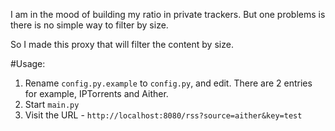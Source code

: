 I am in the mood of building my ratio in private trackers.
But one problems is there is no simple way to filter by size.

So I made this proxy that will filter the content by size.

#Usage:
1. Rename `config.py.example` to `config.py`, and edit.
   There are 2 entries for example, IPTorrents and Aither.
2. Start `main.py`
3. Visit the URL - `http://localhost:8080/rss?source=aither&key=test`
